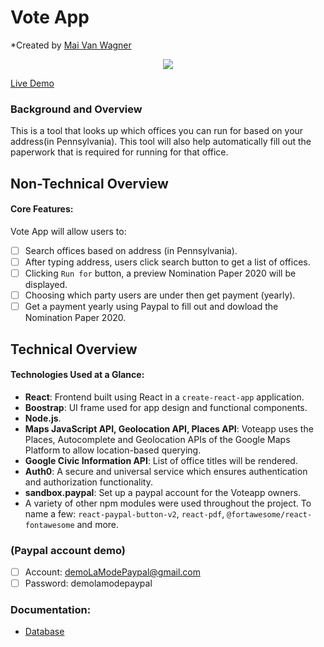 # Vote App
*Created by <a href="https://github.com/Maivw" target="_blank">Mai Van Wagner

<p align="center">
  <img src="https://github.com/Maivw/VoteAppReFront/blob/master/recordingVote.gif?raw=true"/>
</p>

[Live Demo](https://voteappfront.herokuapp.com/)
### Background and Overview

This is a tool that looks up which offices you can run for based on your address(in Pennsylvania). This tool will also help automatically fill out the paperwork that is required for running for that office.

## Non-Technical Overview

#### Core Features: 

Vote App will allow users to:
- [ ] Search offices based on address (in Pennsylvania).
- [ ] After typing address, users click search button to get a list of offices.
- [ ] Clicking `Run for` button, a preview Nomination Paper 2020 will be displayed.
- [ ] Choosing which party users are under then get payment (yearly).
- [ ] Get a payment yearly using Paypal to fill out and dowload the Nomination Paper 2020.

## Technical Overview
#### Technologies Used at a Glance: 
* **React**: Frontend built using React in a `create-react-app` application. 
* **Boostrap**: UI frame used for app design and functional components.
* **Node.js**.
* **Maps JavaScript API, Geolocation API, Places API**: Voteapp uses the Places, Autocomplete and Geolocation APIs of the Google Maps Platform to allow location-based querying.
* **Google Civic Information API**: List of office titles will be rendered.
* **Auth0**: A secure and universal service which ensures authentication and authorization functionality.
* **sandbox.paypal**: Set up a paypal account for the Voteapp owners.
* A variety of other npm modules were used throughout the project. To name a few: `react-paypal-button-v2`, `react-pdf`, `@fortawesome/react-fontawesome` and more.

### (Paypal account demo)

- [ ] Account: demoLaModePaypal@gmail.com
- [ ] Password: demolamodepaypal

### Documentation:

- [Database](https://github.com/Maivw/VoteAppReBack)
